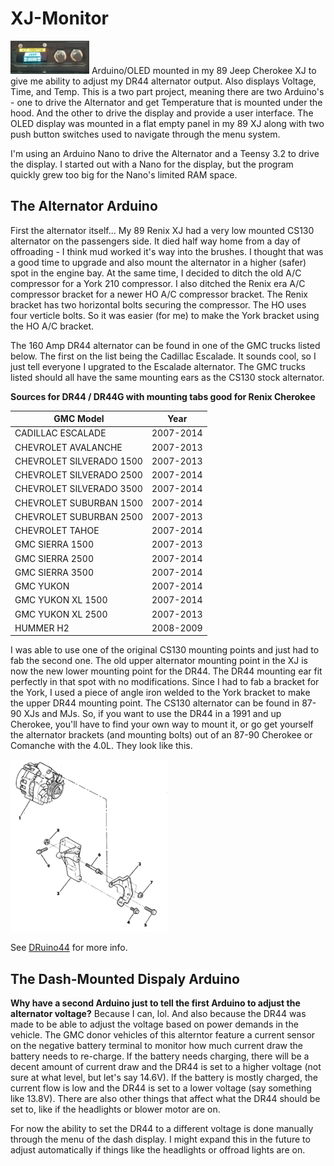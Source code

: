# XJ-Monitor
<img src="Images/SplashScreen.jpg" width="25%" height="25%">
Arduino/OLED mounted in my 89 Jeep Cherokee XJ to give me ability to adjust my DR44 alternator output. Also displays Voltage, Time, and Temp. This is a two part project, meaning there are two Arduino's - one to drive the Alternator and get Temperature that is mounted under the hood. And the other to drive the display and provide a user interface. The OLED display was mounted in a flat empty panel in my 89 XJ along with two push button switches used to navigate through the menu system. 

I'm using an Arduino Nano to drive the Alternator and a Teensy 3.2 to drive the display. I started out with a Nano for the display, but the program quickly grew too big for the Nano's limited RAM space.

## The Alternator Arduino
First the alternator itself...  My 89 Renix XJ had a very low mounted CS130 alternator on the passengers side. It died half way home from a day of offroading - I think mud worked it's way into the brushes. I thought that was a good time to upgrade and also mount the alternator in a higher (safer) spot in the engine bay. At the same time, I decided to ditch the old A/C compressor for a York 210 compressor.  I also ditched the Renix era A/C compressor bracket for a newer HO A/C compressor bracket. The Renix bracket has two horizontal bolts securing the compressor. The HO uses four verticle bolts. So it was easier (for me) to make the York bracket using the HO A/C bracket. 

The 160 Amp DR44 alternator can be found in one of the GMC trucks listed below. The first on the list being the Cadillac Escalade. It sounds cool, so I just tell everyone I upgrated to the Escalade alternator. The GMC trucks listed should all have the same mounting ears as the CS130 stock alternator. 

**Sources for DR44 / DR44G with mounting tabs good for Renix Cherokee**

|     GMC Model             |   Year     |
| ---------------------     | ---------- |
| CADILLAC ESCALADE  		    | 2007-2014  | 
| CHEVROLET AVALANCHE 		  | 2007-2013  | 
| CHEVROLET SILVERADO 1500 	| 2007-2013  | 
| CHEVROLET SILVERADO 2500	| 2007-2014  | 
| CHEVROLET SILVERADO 3500	| 2007-2014  | 
| CHEVROLET SUBURBAN 1500	  | 2007-2014  | 
| CHEVROLET SUBURBAN 2500	  | 2007-2013  | 
| CHEVROLET TAHOE		      	| 2007-2014  | 
| GMC	SIERRA 1500			      | 2007-2013  | 
| GMC SIERRA 2500			      | 2007-2014  | 
| GMC	SIERRA 3500			      | 2007-2014  | 
| GMC YUKON					        | 2007-2014  | 
| GMC YUKON XL 1500			    | 2007-2014  | 
| GMC YUKON XL 2500			    | 2007-2013  | 
| HUMMER H2					        | 2008-2009  |

I was able to use one of the original CS130 mounting points and just had to fab the second one. The old upper alternator mounting point in the XJ is now the new lower mounting point for the DR44. The DR44 mounting ear fit perfectly in that spot with no modifications. Since I had to fab a bracket for the York, I used a piece of angle iron welded to the York bracket to make the upper DR44 mounting point. The CS130 alternator can be found in 87-90 XJs and MJs. So, if you want to use the DR44 in a 1991 and up Cherokee, you'll have to find your own way to mount it, or go get yourself the alternator brackets (and mounting bolts) out of an 87-90 Cherokee or Comanche with the 4.0L. They look like this.

<img src="Images/XJRenixAlternatorBracket.PNG" width="50%" height="50%">
 
See [DRuino44](https://github.com/sparcules/DRuino44) for more info.


## The Dash-Mounted Dispaly Arduino
**Why have a second Arduino just to tell the first Arduino to adjust the alternator voltage?** Because I can, lol. And also because the DR44 was made to be able to adjust the voltage based on power demands in the vehicle. The GMC donor vehicles of this alterntor feature a current sensor on the negative battery terminal to monitor how much current draw the battery needs to re-charge. If the battery needs charging, there will be a decent amount of current draw and the DR44 is set to a higher voltage (not sure at what level, but let's say 14.6V). If the battery is mostly charged, the current flow is low and the DR44 is set to a lower voltage (say something like 13.8V). There are also other things that affect what the DR44 should be set to, like if the headlights or blower motor are on. 

For now the ability to set the DR44 to a different voltage is done manually through the menu of the dash display.  I might expand this in the future to adjust automatically if things like the headlights or offroad lights are on. 
